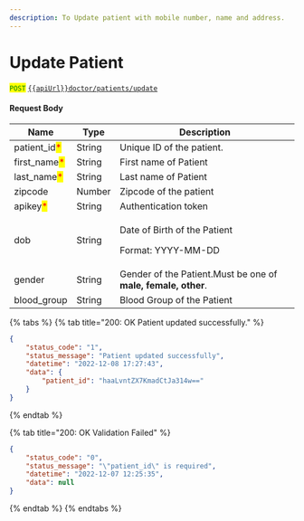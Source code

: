 ```yaml
---
description: To Update patient with mobile number, name and address.
---
```


# Update Patient

<mark style="color:green;">`POST`</mark>  [`{{apiUrl}}doctor/patients/update`](https://api.evitalrx.in/v1/doctor/patients/update)

#### Request Body

| Name                                          | Type   | Description                                                   |
| --------------------------------------------- | ------ | ------------------------------------------------------------- |
| patient\_id<mark style="color:red;">\*</mark> | String | Unique ID of the patient.                                     |
| first\_name<mark style="color:red;">\*</mark> | String | First name of Patient                                         |
| last\_name<mark style="color:red;">\*</mark>  | String | Last name of Patient                                          |
| zipcode                                       | Number | Zipcode of the patient                                        |
| apikey<mark style="color:red;">\*</mark>      | String | Authentication token                                          |
| dob                                           | String | <p>Date of Birth of the Patient </p><p>Format: YYYY-MM-DD</p> |
| gender                                        | String | Gender of the Patient.Must be one of **male, female, other**. |
| blood\_group                                  | String | Blood Group of the Patient                                    |

{% tabs %}
{% tab title="200: OK Patient updated successfully." %}
```json
{
    "status_code": "1",
    "status_message": "Patient updated successfully",
    "datetime": "2022-12-08 17:27:43",
    "data": {
        "patient_id": "haaLvntZX7KmadCtJa314w=="
    }
}
```
{% endtab %}

{% tab title="200: OK Validation Failed" %}
```json
{
    "status_code": "0",
    "status_message": "\"patient_id\" is required",
    "datetime": "2022-12-07 12:25:35",
    "data": null
}
```
{% endtab %}
{% endtabs %}
